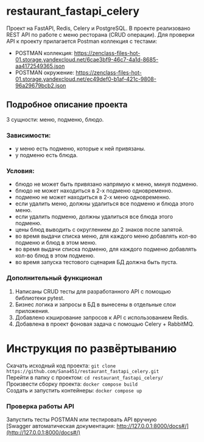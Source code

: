 # restaurant_fastapi_celery
Проект на FastAPI, Redis, Celery и PostgreSQL. 
В проекте реализовано REST API по работе с меню ресторана (CRUD операции).
Для проверки API к проекту прилагается Postman коллекция с тестами:    
+ POSTMAN коллекция: https://zenclass-files-hot-01.storage.yandexcloud.net/6cae3bf9-46c7-4a1d-8685-aa4172549365.json   
+ POSTMAN окружение: https://zenclass-files-hot-01.storage.yandexcloud.net/ec49def0-b1af-421c-9808-96a29679bcb2.json
## Подробное описание проекта
3 сущности: меню, подменю, блюдо.   
### Зависимости:
* у меню есть подменю, которые к ней привязаны.
* у подменю есть блюда.
### Условия:
+ блюдо не может быть привязано напрямую к меню, минуя подменю.
+ блюдо не может находиться в 2-х подменю одновременно.
+ подменю не может находиться в 2-х меню одновременно.
+ если удалить меню, должны удалиться все подменю и блюда этого меню.
+ если удалить подменю, должны удалиться все блюда этого подменю.
+ цены блюд выводить с округлением до 2 знаков после запятой.
+ во время выдачи списка меню, для каждого меню добавлять кол-во подменю и блюд в этом меню.
+ во время выдачи списка подменю, для каждого подменю добавлять кол-во блюд в этом подменю.
+ во время запуска тестового сценария БД должна быть пуста.
### Дополнительный функционал
1. Написаны CRUD тесты для разработанного API с помощью библиотеки pytest.
2. Бизнес логика и запросы в БД в вынесены в отдельные слои приложения.
3. Добавлено кэширование запросов к API с использованием Redis.
4. Добавлена в проект фоновая задача с помощью Celery + RabbitMQ.

# Инструкция по развёртыванию
Скачать исходный код проекта: `git clone https://github.com/Sana451/restaurant_fastapi_celery.git`    
Перейти в папку с проектом: `cd restaurant_fastapi_celery/`    
Произвести сборку проекта: `docker compose build`    
Создать и запустить контейнеры: `docker compose up`    

### Проверка работы API
Запустить тесты POSTMAN или тестировать API вручную    
[Swagger автоматическая документация: http://127.0.0.1:8000/docs#/](http://127.0.0.1:8000/docs#/)